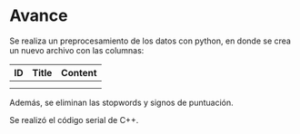 # Avance

Se realiza un preprocesamiento de los datos con python, en donde se crea un nuevo archivo con las columnas:

| ID            | Title         | Content  |
| ------------- |:-------------:| --------:|
|               |               |          |
|               |               |          |

Además, se eliminan las stopwords y signos de puntuación. 

Se realizó el código serial de C++. 

